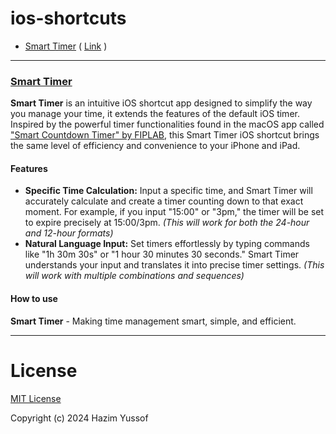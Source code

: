 # ios-shortcuts

- [Smart Timer](#SmartTimer) ( [Link](https://routinehub.co/shortcut/18948/) )

---

### [Smart Timer](https://routinehub.co/shortcut/18948/)

**Smart Timer** is an intuitive iOS shortcut app designed to simplify the way you manage your time, it extends the features of the default iOS timer. Inspired by the powerful timer functionalities found in the macOS app called ["Smart Countdown Timer" by FIPLAB](https://itunes.apple.com/us/app/smart-countdown-timer/id1410709951?mt=12), this Smart Timer iOS shortcut brings the same level of efficiency and convenience to your iPhone and iPad.

#### Features

- **Specific Time Calculation:** Input a specific time, and Smart Timer will accurately calculate and create a timer counting down to that exact moment. For example, if you input "15:00" or "3pm," the timer will be set to expire precisely at 15:00/3pm. _(This will work for both the 24-hour and 12-hour formats)_
- **Natural Language Input:** Set timers effortlessly by typing commands like "1h 30m 30s" or "1 hour 30 minutes 30 seconds." Smart Timer understands your input and translates it into precise timer settings. _(This will work with multiple combinations and sequences)_

#### How to use

**Smart Timer** - Making time management smart, simple, and efficient.

---

# License

[MIT License](LICENSE.md)

Copyright (c) 2024 Hazim Yussof
